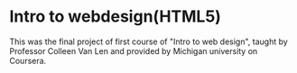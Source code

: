 # Intro to webdesign(HTML5)

This was the final project of first course of "Intro to web design", taught by Professor Colleen Van Len and provided by Michigan university on Coursera.
